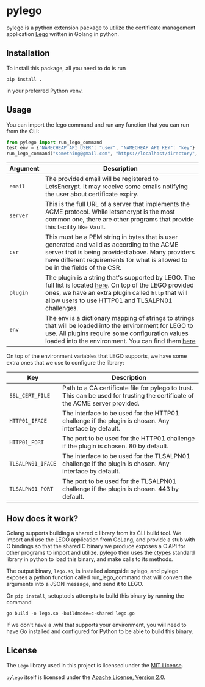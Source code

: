 # pylego

pylego is a python extension package to utilize the certificate management application [Lego](https://github.com/go-acme/lego) written in Golang in python.

## Installation

To install this package, all you need to do is run

```
pip install .
```

in your preferred Python venv.

## Usage

You can import the lego command and run any function that you can run from the CLI:

```python
from pylego import run_lego_command
test_env = {"NAMECHEAP_API_USER": "user", "NAMECHEAP_API_KEY": "key"}
run_lego_command("something@gmail.com", "https://localhost/directory", "-----BEGIN CERTIFICATE REQUEST----- ...", "namecheap", test_env)
```

| Argument | Description                                                                                                                                                                                                                                                  |
| -------- | ------------------------------------------------------------------------------------------------------------------------------------------------------------------------------------------------------------------------------------------------------------ |
| `email`  | The provided email will be registered to LetsEncrypt. It may receive some emails notifying the user about certificate expiry.                                                                                                                                |
| `server` | This is the full URL of a server that implements the ACME protocol. While letsencrypt is the most common one, there are other programs that provide this facility like Vault.                                                                                |
| `csr`    | This must be a PEM string in bytes that is user generated and valid as according to the ACME server that is being provided above. Many providers have different requirements for what is allowed to be in the fields of the CSR.                             |
| `plugin` | The plugin is a string that's supported by LEGO. The full list is located [here](https://go-acme.github.io/lego/dns/). On top of the LEGO provided ones, we have an extra plugin called `http` that will allow users to use HTTP01 and TLSALPN01 challenges. |
| `env`    | The env is a dictionary mapping of strings to strings that will be loaded into the environment for LEGO to use. All plugins require some configuration values loaded into the environment. You can find them [here](https://go-acme.github.io/lego/dns/)     |

On top of the environment variables that LEGO supports, we have some extra ones that we use to configure the library:

| Key               | Description                                                                                                                   |
| ----------------- | ----------------------------------------------------------------------------------------------------------------------------- |
| `SSL_CERT_FILE`   | Path to a CA certificate file for pylego to trust. This can be used for trusting the certificate of the ACME server provided. |
| `HTTP01_IFACE`    | The interface to be used for the HTTP01 challenge if the plugin is chosen. Any interface by default.                          |
| `HTTP01_PORT`     | The port to be used for the HTTP01 challenge if the plugin is chosen. 80 by default.                                          |
| `TLSALPN01_IFACE` | The interface to be used for the TLSALPN01 challenge if the plugin is chosen. Any interface by default.                       |
| `TLSALPN01_PORT`  | The port to be used for the TLSALPN01 challenge if the plugin is chosen. 443 by default.                                      |

## How does it work?

Golang supports building a shared c library from its CLI build tool. We import and use the LEGO application from GoLang, and provide a stub with C bindings so that the shared C binary we produce exposes a C API for other programs to import and utilize. pylego then uses the [ctypes](https://docs.python.org/3/library/ctypes.html) standard library in python to load this binary, and make calls to its methods.

The output binary, `lego.so`, is installed alongside pylego, and pylego exposes a python function called run_lego_command that will convert the arguments into a JSON message, and send it to LEGO.

On `pip install`, setuptools attempts to build this binary by running the command

```
go build -o lego.so -buildmode=c-shared lego.go
```

If we don't have a .whl that supports your environment, you will need to have Go installed and configured for Python to be able to build this binary.

## License

The `Lego` library used in this project is licensed under the [MIT License](https://github.com/go-acme/lego/blob/master/LICENSE).

`pylego` itself is licensed under the [Apache License, Version 2.0](./LICENSE).
